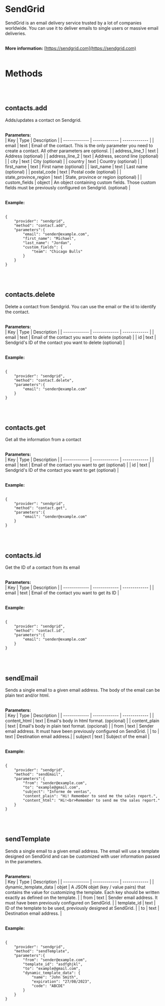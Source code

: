 # SendGrid
SendGrid is an email delivery service trusted by a lot of companies worldwide. You can use it to deliver emails to single users or massive email deliveries.
<br>
<br>

**More information:**
[https://sendgrid.com](https://sendgrid.com)
<br>
<br>
  
# Methods
<br>
<br>

## contacts.add
Adds/updates a contact on Sendgrid. 
<br>
<br>
  
**Parameters:**  
| Key | Type | Description |
| ------------- | ------------- | ------------- |
| email | text | Email of the contact. This is the only parameter you need to create a contact. All other parameters are optionsl. |
| address_line_1 | text | Address (optional) |
| address_line_2 | text | Address, second line (optional) |
| city | text | City (optional) |
| country | text | Country (optional) |
| first_name | text | First name (optional) |
| last_name | text | Last name (optional) |
| postal_code | text | Postal code (optional) |
| state_province_region | text | State, province or region (optional) |
| custom_fields | object | An object containing custom fields. Those custom fields must be previously configured on Sendgrid. (optional) |
<br>
<br>
  
**Example:**  
<br>

    {
        "provider": "sendgrid",
        "method": "contact.add",
        "parameters":{
            "email": "sender@example.com",
            "first_name": "Michael",
            "last_name": "Jordan",
            "custom_fields": {
                "team": "Chicago Bulls"
            }
        }
    }

<br>
<br>
  

## contacts.delete
Delete a contact from Sendgrid. You can use the email or the id to identify the contact.
<br>
<br>
  
**Parameters:**  
| Key | Type | Description |
| ------------- | ------------- | ------------- |
| email | text | Email of the contact you want to delete (optional) |
| id | text | Sendgrid's ID of the contact you want to delete (optional) |
<br>
<br>
  
**Example:**  
<br>

    {
        "provider": "sendgrid",
        "method": "contact.delete",
        "parameters":{
            "email": "sender@example.com"
        }
    }

<br>
<br>
  

## contacts.get
Get all the information from a contact
<br>
<br>
  
**Parameters:**  
| Key | Type | Description |
| ------------- | ------------- | ------------- |
| email | text | Email of the contact you want to get (optional) |
| id | text | Sendgrid's ID of the contact you want to get (optional) |
<br>
<br>
  
**Example:**  
<br>

    {
        "provider": "sendgrid",
        "method": "contact.get",
        "parameters":{
            "email": "sender@example.com"
        }
    }

<br>
<br>
  

## contacts.id
Get the ID of a contact from its email
<br>
<br>
  
**Parameters:**  
| Key | Type | Description |
| ------------- | ------------- | ------------- |
| email | text | Email of the contact you want to get its ID |
<br>
<br>
  
**Example:**  
<br>

    {
        "provider": "sendgrid",
        "method": "contact.id",
        "parameters":{
            "email": "sender@example.com"
        }
    }

<br>
<br>
  


## sendEmail
Sends a single email to a given email address. The body of the email can be plain text and/or html.
<br>
<br>
  
**Parameters:**  
| Key | Type | Description |
| ------------- | ------------- | ------------- |
| content_html | text | Email's body in html format. (opcional) |
| content_plain | text | Email's body in plain text format. (opcional) |
| from | text | Sender email address. It must have been previously configured on SendGrid. |
| to | text | Destination email address.|
| subject | text | Subject of the email |
<br>
<br>
  
**Example:**  
<br>

    {
        "provider": "sendgrid",
        "method": "sendEmail",
        "parameters":{
            "from": "sender@example.com",
            "to": "example@gmail.com",
            "subject": "Informe de ventas",
            "content_plain": "Hi! Remember to send me the sales report.",
            "content_html": "Hi!<br>Remember to send me the sales report."
        }
    }

<br>
<br>
  


## sendTemplate
Sends a single email to a given email address. The email will use a template designed on SendGrid and can be customized with user information passed in the parameters.
<br>
<br>
  
**Parameters:**  
| Key | Type | Description |
| ------------- | ------------- | ------------- |
| dynamic_template_data | objet | A JSON objet (key / value pairs) that contains the value for customizing the template. Each key should be written exactly as defined on the template. |
| from | text | Sender email address. It must have been previously configured on SendGrid. |
| template_id | text | ID of the template to be used, previously designed at SendGrid. |
| to | text | Destination email address. |
<br>
<br>
  
**Example:**  
<br>

    {
        "provider": "sendgrid",
        "method": "sendTemplate",
        "parameters":{
            "from": "sender@example.com",
            "template_id": "asdfghjkl",
            "to": "example@gmail.com",
            "dynamic_template_data": {
                "name": "John Smith",
                "expiration": "27/08/2023",
                "code": "ABCDE"
            }
        }
    }

<br>
<br>
  
